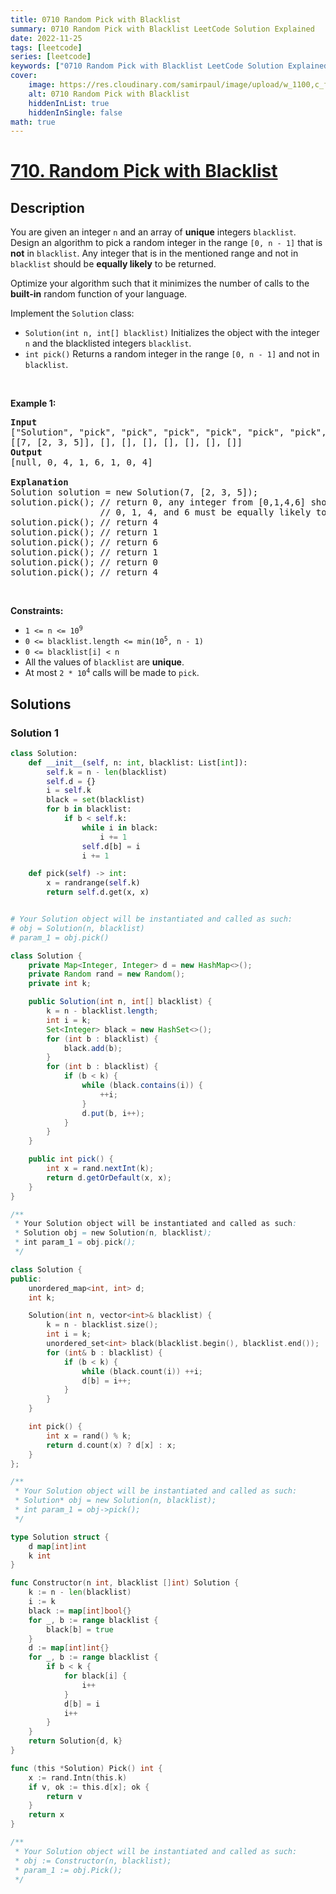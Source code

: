 ```yaml
---
title: 0710 Random Pick with Blacklist
summary: 0710 Random Pick with Blacklist LeetCode Solution Explained
date: 2022-11-25
tags: [leetcode]
series: [leetcode]
keywords: ["0710 Random Pick with Blacklist LeetCode Solution Explained in all languages", "0710 Random Pick with Blacklist", "LeetCode", "leetcode solution in Python3 C++ Java Go PHP Ruby Swift TypeScript Rust C# JavaScript C", "GeeksforGeeks", "InterviewBit", "Coding Ninjas", "HackerRank", "HackerEarth", "CodeChef", "TopCoder", "AlgoExpert", "freeCodeCamp", "Codeforces", "GitHub", "AtCoder", "Samir Paul"]
cover:
    image: https://res.cloudinary.com/samirpaul/image/upload/w_1100,c_fit,co_rgb:FFFFFF,l_text:Arial_75_bold:0710 Random Pick with Blacklist - Solution Explained/problem-solving.webp
    alt: 0710 Random Pick with Blacklist
    hiddenInList: true
    hiddenInSingle: false
math: true
---
```



# [710. Random Pick with Blacklist](https://leetcode.com/problems/random-pick-with-blacklist)


## Description

<p>You are given an integer <code>n</code> and an array of <strong>unique</strong> integers <code>blacklist</code>. Design an algorithm to pick a random integer in the range <code>[0, n - 1]</code> that is <strong>not</strong> in <code>blacklist</code>. Any integer that is in the mentioned range and not in <code>blacklist</code> should be <strong>equally likely</strong> to be returned.</p>

<p>Optimize your algorithm such that it minimizes the number of calls to the <strong>built-in</strong> random function of your language.</p>

<p>Implement the <code>Solution</code> class:</p>

<ul>
	<li><code>Solution(int n, int[] blacklist)</code> Initializes the object with the integer <code>n</code> and the blacklisted integers <code>blacklist</code>.</li>
	<li><code>int pick()</code> Returns a random integer in the range <code>[0, n - 1]</code> and not in <code>blacklist</code>.</li>
</ul>

<p>&nbsp;</p>
<p><strong class="example">Example 1:</strong></p>

<pre>
<strong>Input</strong>
[&quot;Solution&quot;, &quot;pick&quot;, &quot;pick&quot;, &quot;pick&quot;, &quot;pick&quot;, &quot;pick&quot;, &quot;pick&quot;, &quot;pick&quot;]
[[7, [2, 3, 5]], [], [], [], [], [], [], []]
<strong>Output</strong>
[null, 0, 4, 1, 6, 1, 0, 4]

<strong>Explanation</strong>
Solution solution = new Solution(7, [2, 3, 5]);
solution.pick(); // return 0, any integer from [0,1,4,6] should be ok. Note that for every call of pick,
                 // 0, 1, 4, and 6 must be equally likely to be returned (i.e., with probability 1/4).
solution.pick(); // return 4
solution.pick(); // return 1
solution.pick(); // return 6
solution.pick(); // return 1
solution.pick(); // return 0
solution.pick(); // return 4
</pre>

<p>&nbsp;</p>
<p><strong>Constraints:</strong></p>

<ul>
	<li><code>1 &lt;= n &lt;= 10<sup>9</sup></code></li>
	<li><code>0 &lt;= blacklist.length &lt;= min(10<sup>5</sup>, n - 1)</code></li>
	<li><code>0 &lt;= blacklist[i] &lt; n</code></li>
	<li>All the values of <code>blacklist</code> are <strong>unique</strong>.</li>
	<li>At most <code>2 * 10<sup>4</sup></code> calls will be made to <code>pick</code>.</li>
</ul>

## Solutions

### Solution 1

<!-- tabs:start -->

```python
class Solution:
    def __init__(self, n: int, blacklist: List[int]):
        self.k = n - len(blacklist)
        self.d = {}
        i = self.k
        black = set(blacklist)
        for b in blacklist:
            if b < self.k:
                while i in black:
                    i += 1
                self.d[b] = i
                i += 1

    def pick(self) -> int:
        x = randrange(self.k)
        return self.d.get(x, x)


# Your Solution object will be instantiated and called as such:
# obj = Solution(n, blacklist)
# param_1 = obj.pick()
```

```java
class Solution {
    private Map<Integer, Integer> d = new HashMap<>();
    private Random rand = new Random();
    private int k;

    public Solution(int n, int[] blacklist) {
        k = n - blacklist.length;
        int i = k;
        Set<Integer> black = new HashSet<>();
        for (int b : blacklist) {
            black.add(b);
        }
        for (int b : blacklist) {
            if (b < k) {
                while (black.contains(i)) {
                    ++i;
                }
                d.put(b, i++);
            }
        }
    }

    public int pick() {
        int x = rand.nextInt(k);
        return d.getOrDefault(x, x);
    }
}

/**
 * Your Solution object will be instantiated and called as such:
 * Solution obj = new Solution(n, blacklist);
 * int param_1 = obj.pick();
 */
```

```cpp
class Solution {
public:
    unordered_map<int, int> d;
    int k;

    Solution(int n, vector<int>& blacklist) {
        k = n - blacklist.size();
        int i = k;
        unordered_set<int> black(blacklist.begin(), blacklist.end());
        for (int& b : blacklist) {
            if (b < k) {
                while (black.count(i)) ++i;
                d[b] = i++;
            }
        }
    }

    int pick() {
        int x = rand() % k;
        return d.count(x) ? d[x] : x;
    }
};

/**
 * Your Solution object will be instantiated and called as such:
 * Solution* obj = new Solution(n, blacklist);
 * int param_1 = obj->pick();
 */
```

```go
type Solution struct {
	d map[int]int
	k int
}

func Constructor(n int, blacklist []int) Solution {
	k := n - len(blacklist)
	i := k
	black := map[int]bool{}
	for _, b := range blacklist {
		black[b] = true
	}
	d := map[int]int{}
	for _, b := range blacklist {
		if b < k {
			for black[i] {
				i++
			}
			d[b] = i
			i++
		}
	}
	return Solution{d, k}
}

func (this *Solution) Pick() int {
	x := rand.Intn(this.k)
	if v, ok := this.d[x]; ok {
		return v
	}
	return x
}

/**
 * Your Solution object will be instantiated and called as such:
 * obj := Constructor(n, blacklist);
 * param_1 := obj.Pick();
 */
```

<!-- tabs:end -->

<!-- end -->

